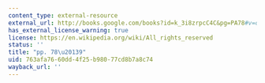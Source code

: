 ```yaml
---
content_type: external-resource
external_url: http://books.google.com/books?id=k_3i8zrpcC4C&pg=PA78#v=onepage
has_external_license_warning: true
license: https://en.wikipedia.org/wiki/All_rights_reserved
status: ''
title: "pp. 78\u20139"
uid: 763afa76-60dd-4f25-b980-77cd8b7a8c74
wayback_url: ''
---
```

